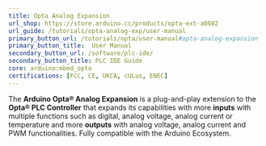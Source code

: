 ```yaml
---
title: Opta Analog Expansion
url_shop: https://store.arduino.cc/products/opta-ext-a0602
url_guide: /tutorials/opta-analog-exp/user-manual
primary_button_url: /tutorials/opta/user-manual#opta-analog-expansion
primary_button_title:  User Manual
secondary_button_url: /software/plc-ide/
secondary_button_title: PLC IDE Guide
core: arduino:mbed_opta
certifications: [FCC, CE, UKCA, cULus, ENEC]
---
```


The **Arduino Opta® Analog Expansion** is a plug-and-play extension to the **Opta® PLC Controller** that expands its capabilities with more **inputs** with multiple functions such as digital, analog voltage, analog current or temperature and more **outputs** with analog voltage, analog current and PWM functionalities. Fully compatible with the Arduino Ecosystem.